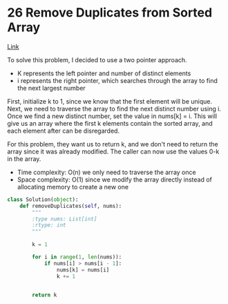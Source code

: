 # 26 Remove Duplicates from Sorted Array
[Link](https://leetcode.com/problems/remove-duplicates-from-sorted-array/description/?envType=study-plan-v2&envId=top-interview-150)

To solve this problem, I decided to use a two pointer approach. 
- K represents the left pointer and number of distinct elements
- i represents the right pointer, which searches through the array to find the next largest number

First, initialize k to 1, since we know that the first element will be unique. Next, we need to traverse the array to find the next distinct number using i. Once we find a new distinct number, set the value in nums[k] = i. This will give us an array where the first k elements contain the sorted array, and each element after can be disregarded. 

For this problem, they want us to return k, and we don't need to return the array since it was already modified. The caller can now use the values 0-k in the array. 

- Time complexity: O(n) we only need to traverse the array once
- Space complexity: O(1) since we modify the array directly instead of allocating memory to create a new one

```python 
class Solution(object):
    def removeDuplicates(self, nums):
        """
        :type nums: List[int]
        :rtype: int
        """
        
        k = 1

        for i in range(1, len(nums)):
            if nums[i] > nums[i - 1]:
                nums[k] = nums[i]
                k += 1
            

        return k
```
